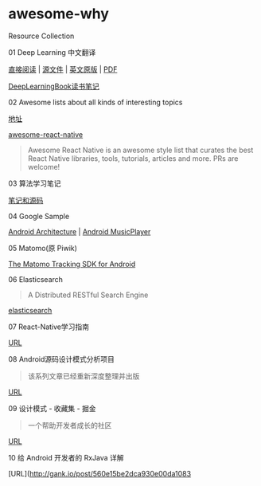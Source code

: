 # awesome-why

Resource Collection

01 Deep Learning 中文翻译

[直接阅读](https://exacity.github.io/deeplearningbook-chinese/) | [源文件](https://github.com/exacity/deeplearningbook-chinese)
 | [英文原版](http://www.deeplearningbook.org/) | [PDF](https://github.com/exacity/deeplearningbook-chinese/releases/download/v0.5-beta/dlbook_cn_v0.5-beta.pdf)

[DeepLearningBook读书笔记](https://github.com/DiscoverML/simplified-deeplearning)

02 Awesome lists about all kinds of interesting topics

[地址](https://github.com/sindresorhus/awesome)

[awesome-react-native](https://github.com/jondot/awesome-react-native)

>Awesome React Native is an awesome style list that curates the best React Native libraries, tools, tutorials, articles and more. PRs are welcome! 

03 算法学习笔记

[笔记和源码](https://github.com/nonstriater/Learn-Algorithms)

04 Google Sample

[Android Architecture](https://github.com/googlesamples/android-architecture) | [Android MusicPlayer](https://github.com/googlesamples/android-UniversalMusicPlayer)

05 Matomo(原 Piwik)

[The Matomo Tracking SDK for Android](https://github.com/matomo-org/matomo-sdk-android)

06 Elasticsearch

>A Distributed RESTful Search Engine

[elasticsearch](https://github.com/elastic/elasticsearch)

07 React-Native学习指南

[URL](https://github.com/reactnativecn/react-native-guide)

08 Android源码设计模式分析项目

>该系列文章已经重新深度整理并出版

[URL](https://github.com/simple-android-framework/android_design_patterns_analysis)

09 设计模式 - 收藏集 - 掘金

>一个帮助开发者成长的社区

[URL](https://zhuanlan.zhihu.com/p/27309864)

10 给 Android 开发者的 RxJava 详解

[URL](http://gank.io/post/560e15be2dca930e00da1083
